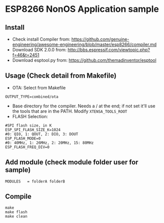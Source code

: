 # ESP8266 NonOS Application sample

## Install

- Check install Compiler from: https://github.com/genuine-engineering/awesome-engineering/blob/master/esp8266/compiler.md 
- Download SDK 2.0.0 from: http://bbs.espressif.com/viewtopic.php?f=46&t=2451
- Download esptool.py from: https://github.com/themadinventor/esptool 

## Usage (Check detail from Makefile)

- OTA: Select from Makefile
```
OUTPUT_TYPE=combined/ota
```
- Base directory for the compiler. Needs a / at the end; if not set it'll use the tools that are in the PATH. Modify `XTENSA_TOOLS_ROOT`
- FLASH Selection:
```
#SPI flash size, in K
ESP_SPI_FLASH_SIZE_K=1024
#0: QIO, 1: QOUT, 2: DIO, 3: DOUT
ESP_FLASH_MODE=0
#0: 40MHz, 1: 26MHz, 2: 20MHz, 15: 80MHz
ESP_FLASH_FREQ_DIV=0
```

## Add module (check module folder user for sample)

```
MODULES   = folderA folderB
```

## Compile 
```
make  
make flash 
make clean
```
